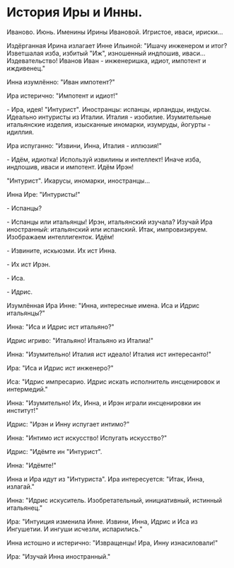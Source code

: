 #  История Иры и Инны.
Иваново. Июнь. Именины Ирины Ивановой. Игристое, иваси, ириски...

Издёрганная Ирина излагает Инне Ильиной: "Ишачу инженером и итог? Изветшалая изба, избитый "Иж", изношенный индпошив, иваси... Издевательство! Иванов Иван - инженеришка, идиот, импотент и иждивенец."

Инна изумлённо: "Иван импотент?"

Ира истерично: "Импотент и идиот!"

\- Ира, идея! "Интурист". Иностранцы: испанцы, ирландцы, индусы. Идеально интуристы из Италии. Италия - изобилие. Изумительные итальянские изделия, изысканные иномарки, изумруды, йогурты - идиллия.

Ира испуганно: "Извини, Инна, Италия - иллюзия!"

\- Идём, идиотка! Используй извилины и интеллект! Иначе изба, индпошив, иваси и импотент. Идём Ирэн!

"Интурист". Икарусы, иномарки, иностранцы...

Инна Ире: "Интуристы!"

\- Испанцы?

\- Испанцы или итальянцы! Ирэн, итальянский изучала? Изучай Ира иностранный: итальянский или испанский. Итак, импровизируем. Изображаем интеллигенток. Идём!

\- Извините, искьюзми. Их ист Инна.

\- Их ист Ирэн.

\- Иса.

\- Идрис.

Изумлённая Ира Инне: "Инна, интересные имена. Иса и Идрис итальянцы?"

Инна: "Иса и Идрис ист итальяно?"

Идрис игриво: "Итальяно! Итальяно из Италиа!"

Инна: "Изумительно! Италия ист идеало! Италия ист интересанто!"

Ира: "Иса и Идрис ист инженеро?"

Иса: "Идрис импресарио. Идрис искать исполнитель инсценировок и интермедий."

Инна: "Изумительно! Их, Инна, и Ирэн играли инсценировки ин институт!"

Идрис: "Ирэн и Инну испугает интимо?"

Инна: "Интимо ист искусство! Испугать искусство?"

Идрис: "Идёмте ин "Интурист".

Инна: "Идёмте!"

Инна и Ира идут из "Интуриста". Ира интересуется: "Итак, Инна, излагай."

Инна: "Идрис искуситель. Изобретательный, инициативный, истинный итальянец."

Ира: "Интуиция изменила Инне. Извини, Инна, Идрис и Иса из Ингушетии. И ингуши исчезли, испарились."

Инна истошно и истерично: "Извращенцы! Ира, Инну изнасиловали!"

Ира: "Изучай Инна иностранный."
